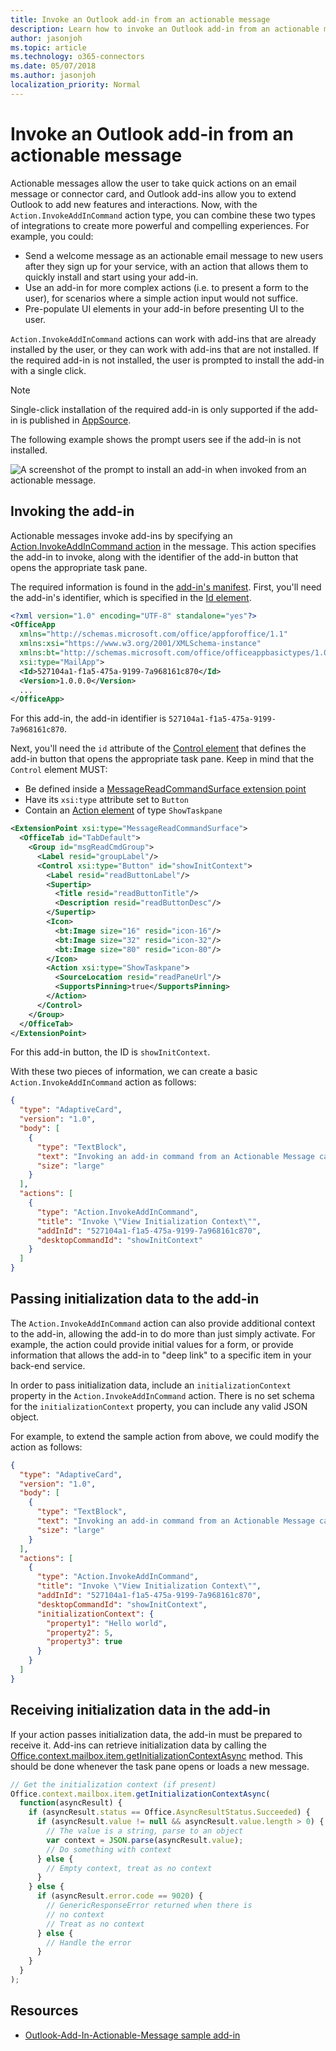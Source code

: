 ```yaml
---
title: Invoke an Outlook add-in from an actionable message
description: Learn how to invoke an Outlook add-in from an actionable message and pass initialization data to the add-in.
author: jasonjoh
ms.topic: article
ms.technology: o365-connectors
ms.date: 05/07/2018
ms.author: jasonjoh
localization_priority: Normal
---
```


# Invoke an Outlook add-in from an actionable message

Actionable messages allow the user to take quick actions on an email message or connector card, and Outlook add-ins allow you to extend Outlook to add new features and interactions. Now, with the `Action.InvokeAddInCommand` action type, you can combine these two types of integrations to create more powerful and compelling experiences. For example, you could:

- Send a welcome message as an actionable email message to new users after they sign up for your service, with an action that allows them to quickly install and start using your add-in.
- Use an add-in for more complex actions (i.e. to present a form to the user), for scenarios where a simple action input would not suffice.
- Pre-populate UI elements in your add-in before presenting UI to the user.

`Action.InvokeAddInCommand` actions can work with add-ins that are already installed by the user, or they can work with add-ins that are not installed. If the required add-in is not installed, the user is prompted to install the add-in with a single click.

> [!NOTE]
> Single-click installation of the required add-in is only supported if the add-in is published in [AppSource](/office/dev/store/submit-to-the-office-store).

The following example shows the prompt users see if the add-in is not installed.

![A screenshot of the prompt to install an add-in when invoked from an actionable message.](images/invoke-mha-add-in.png)

## Invoking the add-in

Actionable messages invoke add-ins by specifying an [Action.InvokeAddInCommand action](adaptive-card.md#actioninvokeaddincommand) in the message. This action specifies the add-in to invoke, along with the identifier of the add-in button that opens the appropriate task pane.

The required information is found in the [add-in's manifest](/office/dev/add-ins/outlook/manifests). First, you'll need the add-in's identifier, which is specified in the [Id element](/office/dev/add-ins/reference/manifest/id).

```xml
<?xml version="1.0" encoding="UTF-8" standalone="yes"?>
<OfficeApp
  xmlns="http://schemas.microsoft.com/office/appforoffice/1.1"
  xmlns:xsi="https://www.w3.org/2001/XMLSchema-instance"
  xmlns:bt="http://schemas.microsoft.com/office/officeappbasictypes/1.0"
  xsi:type="MailApp">
  <Id>527104a1-f1a5-475a-9199-7a968161c870</Id>
  <Version>1.0.0.0</Version>
  ...
</OfficeApp>
```

For this add-in, the add-in identifier is `527104a1-f1a5-475a-9199-7a968161c870`.

Next, you'll need the `id` attribute of the [Control element](/office/dev/add-ins/reference/manifest/control) that defines the add-in button that opens the appropriate task pane. Keep in mind that the `Control` element MUST:

- Be defined inside a [MessageReadCommandSurface extension point](/office/dev/add-ins/reference/manifest/extensionpoint#messagereadcommandsurface)
- Have its `xsi:type` attribute set to `Button`
- Contain an [Action element](/office/dev/add-ins/reference/manifest/action) of type `ShowTaskpane`

```xml
<ExtensionPoint xsi:type="MessageReadCommandSurface">
  <OfficeTab id="TabDefault">
    <Group id="msgReadCmdGroup">
      <Label resid="groupLabel"/>
      <Control xsi:type="Button" id="showInitContext">
        <Label resid="readButtonLabel"/>
        <Supertip>
          <Title resid="readButtonTitle"/>
          <Description resid="readButtonDesc"/>
        </Supertip>
        <Icon>
          <bt:Image size="16" resid="icon-16"/>
          <bt:Image size="32" resid="icon-32"/>
          <bt:Image size="80" resid="icon-80"/>
        </Icon>
        <Action xsi:type="ShowTaskpane">
          <SourceLocation resid="readPaneUrl"/>
          <SupportsPinning>true</SupportsPinning>
        </Action>
      </Control>
    </Group>
  </OfficeTab>
</ExtensionPoint>
```

For this add-in button, the ID is `showInitContext`.

With these two pieces of information, we can create a basic `Action.InvokeAddInCommand` action as follows:

```json
{
  "type": "AdaptiveCard",
  "version": "1.0",
  "body": [
    {
      "type": "TextBlock",
      "text": "Invoking an add-in command from an Actionable Message card",
      "size": "large"
    }
  ],
  "actions": [
    {
      "type": "Action.InvokeAddInCommand",
      "title": "Invoke \"View Initialization Context\"",
      "addInId": "527104a1-f1a5-475a-9199-7a968161c870",
      "desktopCommandId": "showInitContext"
    }
  ]
}
```

## Passing initialization data to the add-in

The `Action.InvokeAddInCommand` action can also provide additional context to the add-in, allowing the add-in to do more than just simply activate. For example, the action could provide initial values for a form, or provide information that allows the add-in to "deep link" to a specific item in your back-end service.

In order to pass initialization data, include an `initializationContext` property in the `Action.InvokeAddInCommand` action. There is no set schema for the `initializationContext` property, you can include any valid JSON object.

For example, to extend the sample action from above, we could modify the action as follows:

```json
{
  "type": "AdaptiveCard",
  "version": "1.0",
  "body": [
    {
      "type": "TextBlock",
      "text": "Invoking an add-in command from an Actionable Message card",
      "size": "large"
    }
  ],
  "actions": [
    {
      "type": "Action.InvokeAddInCommand",
      "title": "Invoke \"View Initialization Context\"",
      "addInId": "527104a1-f1a5-475a-9199-7a968161c870",
      "desktopCommandId": "showInitContext",
      "initializationContext": {
        "property1": "Hello world",
        "property2": 5,
        "property3": true
      }
    }
  ]
}
```

## Receiving initialization data in the add-in

If your action passes initialization data, the add-in must be prepared to receive it. Add-ins can retrieve initialization data by calling the [Office.context.mailbox.item.getInitializationContextAsync](/office/dev/add-ins/reference/objectmodel/preview-requirement-set/office.context.mailbox.item#methods) method. This should be done whenever the task pane opens or loads a new message.

```js
// Get the initialization context (if present)
Office.context.mailbox.item.getInitializationContextAsync(
  function(asyncResult) {
    if (asyncResult.status == Office.AsyncResultStatus.Succeeded) {
      if (asyncResult.value != null && asyncResult.value.length > 0) {
        // The value is a string, parse to an object
        var context = JSON.parse(asyncResult.value);
        // Do something with context
      } else {
        // Empty context, treat as no context
      }
    } else {
      if (asyncResult.error.code == 9020) {
        // GenericResponseError returned when there is
        // no context
        // Treat as no context
      } else {
        // Handle the error
      }
    }
  }
);
```

## Resources

- [Outlook-Add-In-Actionable-Message sample add-in](https://github.com/OfficeDev/Outlook-Add-In-Actionable-Message)

